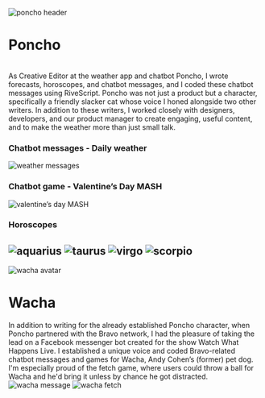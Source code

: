 ![poncho header](images/poncho_header.png)
# Poncho
<br />
As Creative Editor at the weather app and chatbot Poncho, I wrote forecasts, horoscopes, and chatbot messages, and I coded these chatbot messages using RiveScript. Poncho was not just a product but a character, specifically a friendly slacker cat whose voice I honed alongside two other writers. In addition to these writers, I worked closely with designers, developers, and our product manager to create engaging, useful content, and to make the weather more than just small talk. 

### Chatbot messages - Daily weather
![weather messages](images/ponch13.png)
<br />
### Chatbot game - Valentine’s Day MASH
![valentine’s day MASH](images/ponch14.png)
<br />
### Horoscopes
![aquarius](images/ponch1.png) ![taurus](images/ponch4.png) ![virgo](images/ponch8.png) ![scorpio](images/ponch10.png)
<br />
---
![wacha avatar](images/wacha.jpeg)
# Wacha
In addition to writing for the already established Poncho character, when Poncho partnered with the Bravo network, I had the pleasure of taking the lead on a Facebook messenger bot created for the show Watch What Happens Live. I established a unique voice and coded Bravo-related chatbot messages and games for Wacha, Andy Cohen’s (former) pet dog. I'm especially proud of the fetch game, where users could throw a ball for Wacha and he'd bring it unless by chance he got distracted.
![wacha message](images/ponch15.png)
![wacha fetch](images/ponch16.png)
